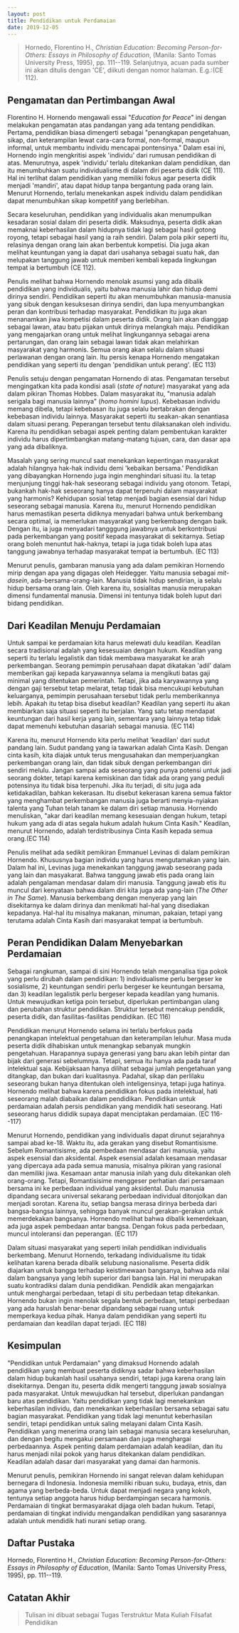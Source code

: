 ```yaml
---
layout: post
title: Pendidikan untuk Perdamaian
date: 2019-12-05
---
```


<!-- toc -->

> Hornedo, Florentino H., *Christian Education: Becoming Person-for-Others: Essays in Philosophy of Education*, (Manila: Santo Tomas University Press, 1995), pp. 111--119. Selanjutnya, acuan pada sumber ini akan ditulis dengan 'CE', diikuti dengan nomor halaman. E.g.:(CE 112).

## Pengamatan dan Pertimbangan Awal

Florentino H. Hornendo mengawali essai "*Education for Peace*" ini dengan melakukan pengamatan atas pandangan yang ada tentang pendidikan. Pertama, pendidikan biasa dimengerti sebagai "penangkapan pengetahuan, sikap, dan keterampilan lewat cara-cara formal, non-formal, maupun informal, untuk membantu individu mencapai pontensinya." Dalam esai ini, Hornendo ingin mengkritisi aspek 'individu' dari rumusan pendidikan di atas. Menurutnya, aspek 'individu' terlalu ditekankan dalam pendidikan, dan itu menumbuhkan suatu individualisme di dalam diri peserta didik (CE 111). Hal ini terlihat dalam pendidikan yang memiliki fokus agar peserta didik menjadi 'mandiri', atau dapat hidup tanpa bergantung pada orang lain. Menurut Hornendo, terlalu menekankan aspek individu dalam pendidikan dapat menumbuhkan sikap kompetitif yang berlebihan.

Secara keseluruhan, pendidikan yang individualis akan menumpulkan kesadaran sosial dalam diri peserta didik. Maksudnya, peserta didik akan memaknai keberhasilan dalam hidupnya tidak lagi sebagai hasil gotong royong, tetapi sebagai hasil yang ia raih sendiri. Dalam pola pikir seperti itu, relasinya dengan orang lain akan berbentuk kompetisi. Dia juga akan melihat keuntungan yang ia dapat dari usahanya sebagai suatu hak, dan melupakan tanggung jawab untuk memberi kembali kepada lingkungan tempat ia bertumbuh (CE 112).

Penulis melihat bahwa Hornendo menolak asumsi yang ada dibalik pendidikan yang individualis, yaitu bahwa manusia lahir dan hidup demi dirinya sendiri. Pendidikan seperti itu akan menumbuhkan manusia-manusia yang sibuk dengan kesuksesan dirinya sendiri, dan lupa menyumbangkan peran dan kontribusi terhadap masyarakat. Pendidikan itu juga akan menanamkan jiwa kompetisi dalam peserta didik. Orang lain akan dianggap sebagai lawan, atau batu pijakan untuk dirinya melangkah maju. Pendidikan yang mengajarkan orang untuk melihat lingkungannya sebagai arena pertarungan, dan orang lain sebagai lawan tidak akan melahirkan masyarakat yang harmonis. Semua orang akan selalu dalam situasi perlawanan dengan orang lain. Itu persis kenapa Hornendo mengatakan pendidikan yang seperti itu dengan 'pendidikan untuk perang'. (EC 113)

Penulis setuju dengan pengamatan Hornendo di atas. Pengamatan tersebut mengingatkan kita pada kondisi asali (*state of nature*) masyarakat yang ada dalam pikiran Thomas Hobbes. Dalam masyarakat itu, "manusia adalah serigala bagi manusia lainnya" (*homo homini lupus*). Kebebasan individu memang dibela, tetapi kebebasan itu juga selalu bertabrakan dengan kebebasan individu lainnya. Masyarakat seperti itu seakan-akan senantiasa dalam situasi perang. Peperangan tersebut tentu dilaksanakan oleh individu. Karena itu pendidikan sebagai aspek penting dalam pembentukan karakter individu harus dipertimbangkan matang-matang tujuan, cara, dan dasar apa yang ada dibaliknya.

Masalah yang sering muncul saat menekankan kepentingan masyarakat adalah hilangnya hak-hak individu demi 'kebaikan bersama.' Pendidikan yang dibayangkan Hornendo juga ingin menghindari situasi itu. Ia tetap menjunjung tinggi hak-hak seseorang sebagai individu yang otonom. Tetapi, bukankah hak-hak seseorang hanya dapat terpenuhi dalam masyarakat yang harmonis? Kehidupan sosial tetap menjadi bagian esensial dari hidup seseorang sebagai manusia. Karena itu, menurut Hornendo pendidikan harus memastikan peserta didiknya menyadari bahwa untuk berkembang secara optimal, ia memerlukan masyarakat yang berkembang dengan baik. Dengan itu, ia juga menyadari tangggung jawabnya untuk berkontribusi pada perkembangan yang positif kepada masyarakat di sekitarnya. Setiap orang boleh menuntut hak-haknya, tetapi ia juga tidak boleh lupa atas tanggung jawabnya terhadap masyarakat tempat ia bertumbuh. (EC 113)

Menurut penulis, gambaran manusia yang ada dalam pemikiran Hornendo mirip dengan apa yang digagas oleh Heidegger. Yaitu manusia sebagai *mit-dasein*, ada-bersama-orang-lain. Manusia tidak hidup sendirian, ia selalu hidup bersama orang lain. Oleh karena itu, sosialitas manusia merupakan dimensi fundamental manusia. Dimensi ini tentunya tidak boleh luput dari bidang pendidikan.

## Dari Keadilan Menuju Perdamaian

Untuk sampai ke perdamaian kita harus melewati dulu keadilan. Keadilan secara tradisional adalah yang kesesuaian dengan hukum. Keadilan yang seperti itu terlalu legalistik dan tidak membawa masyarakat ke arah perkembangan. Seorang pemimpin perusahaan dapat dikatakan 'adil' dalam memberikan gaji kepada karyawannya selama ia mengikuti batas gaji minimal yang ditentukan pemerintah. Tetapi, jika ada karyawannya yang dengan gaji tersebut tetap melarat, tetap tidak bisa mencukupi kebutuhan keluarganya, pemimpin perusahaan tersebut tidak perlu memberikannya lebih. Apakah itu tetap bisa disebut keadilan? Keadilan yang seperti itu akan membiarkan saja situasi seperti itu berjalan. Yang satu tetap mendapat keuntungan dari hasil kerja yang lain, sementara yang lainnya tetap tidak dapat memenuhi kebutuhan dasariah sebagai manusia. (EC 114)

Karena itu, menurut Hornendo kita perlu melihat 'keadilan' dari sudut pandang lain. Sudut pandang yang ia tawarkan adalah Cinta Kasih. Dengan cinta kasih, kita diajak untuk terus mengusahakan dan memperjuangkan perkembangan orang lain, dan tidak sibuk dengan perkembangan diri sendiri melulu. Jangan sampai ada seseorang yang punya potensi untuk jadi seorang dokter, tetapi karena kemiskinan dan tidak ada orang yang peduli potensinya itu tidak bisa terpenuhi. Jika itu terjadi, di situ juga ada ketidakadilan, bahkan kekerasan. Itu disebut kekerasan karena semua faktor yang menghambat perkembangan manusia juga berarti menyia-nyiakan talenta yang Tuhan telah tanam ke dalam diri setiap manusia. Hornendo menuliskan, "akar dari keadilan memang kesesuaian dengan hukum, tetapi hukum yang ada di atas segala hukum adalah hukum Cinta Kasih." Keadilan, menurut Hornendo, adalah terdistribusinya Cinta Kasih kepada semua orang.(EC 114)

Penulis melihat ada sedikit pemikiran Emmanuel Levinas di dalam pemikiran Hornendo. Khususnya bagian individu yang harus mengutamakan yang lain. Dalam hal ini, Levinas juga menekankan tanggung jawab seseorang pada yang lain dan masyakarat. Bahwa tanggung jawab etis pada orang lain adalah pengalaman mendasar dalam diri manusia. Tanggung jawab etis itu muncul dari kenyataan bahwa dalam diri kita juga ada yang-lain (*The Other in The Same*). Manusia berkembang dengan menyerap yang lain disekitarnya ke dalam dirinya dan menikmati hal-hal yang disediakan kepadanya. Hal-hal itu misalnya makanan, minuman, pakaian, tetapi yang terutama adalah Cinta Kasih dari masyarakat tempat ia bertumbuh.

## Peran Pendidikan Dalam Menyebarkan Perdamaian

Sebagai rangkuman, sampai di sini Hornendo telah menganalisa tiga pokok yang perlu dirubah dalam pendidikan: 1) individualisme perlu bergeser ke sosialisme, 2) keuntungan sendiri perlu bergeser ke keuntungan bersama, dan 3) keadilan legalistik perlu bergeser kepada keadilan yang humanis. Untuk mewujudkan ketiga poin tersebut, diperlukan pertimbangan ulang dan perubahan struktur pendidikan. Struktur tersebut mencakup pendidik, peserta didik, dan fasilitas-fasilitas pendidikan. (EC 116)

Pendidikan menurut Hornendo selama ini terlalu berfokus pada penangkapan intelektual pengetahuan dan keterampilan leluhur. Masa muda peserta didik dihabiskan untuk menangkap sebanyak mungkin pengetahuan. Harapannya supaya generasi yang baru akan lebih pintar dan bijak dari generasi sebelumnya. Tetapi, semua itu hanya ada pada taraf intelektual saja. Kebijaksaan hanya dilihat sebagai jumlah pengetahuan yang ditangkap, dan bukan dari kualitasnya. Padahal, sikap dan perlilaku seseorang bukan hanya ditentukan oleh inteligensinya, tetapi juga hatinya. Hornendo melihat bahwa karena pendidikan fokus pada intelektual, hati seseorang malah diabaikan dalam pendidikan. Pendidikan untuk perdamaian adalah persis pendidikan yang mendidik hati seseorang. Hati seseorang harus dididik supaya dapat menciptakan perdamaian. (EC 116--117)

Menurut Hornendo, pendidikan yang individualis dapat dirunut sejarahnya sampai abad ke-18. Waktu itu, ada gerakan yang disebut Romantisisme. Sebelum Romantisisme, ada pembedaan mendasar dari manusia, yaitu aspek esensial dan aksidental. Aspek esensial adalah kesamaan mendasar yang dipercaya ada pada semua manusia, misalnya pikiran yang rasional dan memiliki jiwa. Kesamaan antar manusia inilah yang dulu ditekankan oleh orang-orang. Tetapi, Romantisisime menggeser perhatian dari persamaan bersama ini ke perbedaan individual yang aksidental. Dulu manusia dipandang secara universal sekarang perbedaan individual ditonjolkan dan menjadi sorotan. Karena itu, setiap bangsa merasa dirinya berbeda dari bangsa-bangsa lainnya, sehingga banyak muncul gerakan-gerakan untuk memerdekakan bangsanya. Hornendo melihat bahwa dibalik kemerdekaan, ada juga aspek pembedaan antar bangsa. Dengan fokus pada perbedaan, muncul intoleransi dan peperangan. (EC 117)

Dalam situasi masyarakat yang seperti inilah pendidikan individualis berkembang. Menurut Hornendo, terkadang individualisme itu tidak kelihatan karena berada dibalik selubung nasionalisme. Peserta didik diajarkan untuk bangga terhadap keistimewaan bangsanya, bahwa ada nilai dalam bangsanya yang lebih superior dari bangsa lain. Hal ini merupakan suatu kontradiksi dalam dunia pendidikan. Pendidik akan mengajarkan untuk menghargai perbedaan, tetapi di situ perbedaan tetap ditekankan. Hornendo bukan ingin menolak segala bentuk perbedaan, tetapi perbedaan yang ada haruslah benar-benar dipandang sebagai ruang untuk memperkaya kedua pihak. Hanya dalam pendidikan yang seperti itu perdamaian dan keadilan dapat terjadi. (EC 118)

## Kesimpulan

"Pendidikan untuk Perdamaian" yang dimaksud Hornendo adalah pendidikan yang membuat peserta didiknya sadar bahwa keberhasilan dalam hidup bukanlah hasil usahanya sendiri, tetapi juga karena orang lain disekitarnya. Dengan itu, peserta didik mengerti tanggung jawab sosialnya pada masyarakat. Untuk mewujudkan hal tersebut, diperlukan pandangan baru atas pendidikan. Yaitu pendidikan yang tidak lagi menekankan keberhasilan individu, dan menekankan keberhasilan bersama sebagai satu bagian masyarakat. Pendidikan yang tidak lagi menuntut keberhasilan sendiri, tetapi pendidikan untuk saling melayani dalam Cinta Kasih. Pendidikan yang menerima orang lain sebagai manusia secara keseluruhan, dan dengan begitu mengakui persamaan dan juga menghargai perbedaannya. Aspek penting dalam perdamaian adalah keadilan, dan itu harus menjadi nilai pokok yang harus ditekankan dalam pendidikan. Keadilan adalah dasar dari masyarakat yang damai dan harmonis.

Menurut penulis, pemikiran Hornendo ini sangat relevan dalam kehidupan bernegara di Indonesia. Indonesia memiliki ribuan suku, budaya, etnis, dan agama yang berbeda-beda. Untuk dapat menjadi negara yang kokoh, tentunya setiap anggota harus hidup berdampingan secara harmonis. Perdamaian di tingkat bermasyarakat dijaga oleh badan hukum. Tetapi, perdamaian di tingkat individu mengandalkan pendidikan yang sasarannya adalah untuk mendidik hati nurani setiap orang.

## Daftar Pustaka

Hornedo, Florentino H., *Christian Education: Becoming Person-for-Others: Essays in Philosophy of Education*, (Manila: Santo Tomas University Press, 1995), pp. 111--119.

## Catatan Akhir

> Tulisan ini dibuat sebagai Tugas Terstruktur Mata Kuliah Filsafat Pendidikan
